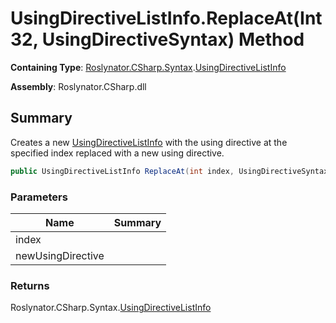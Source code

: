 # UsingDirectiveListInfo\.ReplaceAt\(Int32, UsingDirectiveSyntax\) Method

**Containing Type**: [Roslynator.CSharp.Syntax](../../README.md)\.[UsingDirectiveListInfo](../README.md)

**Assembly**: Roslynator\.CSharp\.dll

## Summary

Creates a new [UsingDirectiveListInfo](../README.md) with the using directive at the specified index replaced with a new using directive\.

```csharp
public UsingDirectiveListInfo ReplaceAt(int index, UsingDirectiveSyntax newUsingDirective)
```

### Parameters

| Name | Summary |
| ---- | ------- |
| index | |
| newUsingDirective | |

### Returns

Roslynator\.CSharp\.Syntax\.[UsingDirectiveListInfo](../README.md)

